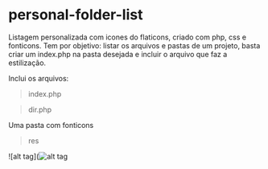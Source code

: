 # personal-folder-list
Listagem personalizada com icones do flaticons, criado com php, css e fonticons.
Tem por objetivo: listar os arquivos e pastas de um projeto, basta criar um index.php na pasta desejada
e incluir o arquivo que faz a estilização.

Inclui os arquivos:
> index.php

> dir.php

Uma pasta com fonticons
> res

![alt tag](![alt tag](https://raw.githubusercontent.com/DanilsonVeloso/personal-folder-list/master/img.jpg)
